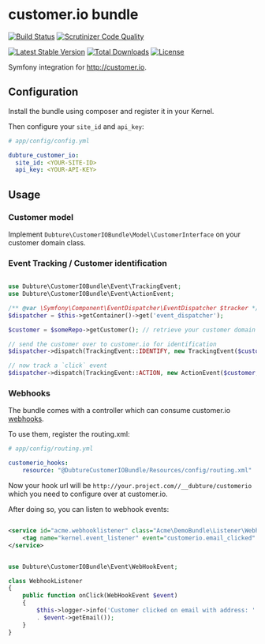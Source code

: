 # customer.io bundle

[![Build Status](https://travis-ci.org/pulse00/customerio-bundle.svg?branch=master)](https://travis-ci.org/pulse00/customerio-bundle)
[![Scrutinizer Code Quality](https://scrutinizer-ci.com/g/pulse00/customerio-bundle/badges/quality-score.png?b=master)](https://scrutinizer-ci.com/g/pulse00/customerio-bundle/?branch=master)

[![Latest Stable Version](https://poser.pugx.org/dubture/customerio-bundle/v/stable.svg)](https://packagist.org/packages/dubture/customerio-bundle) [![Total Downloads](https://poser.pugx.org/dubture/customerio-bundle/downloads.svg)](https://packagist.org/packages/dubture/customerio-bundle) [![License](https://poser.pugx.org/dubture/customerio-bundle/license.svg)](https://packagist.org/packages/dubture/customerio-bundle)



Symfony integration for http://customer.io.


## Configuration

Install the bundle using composer and register it in your Kernel.

Then configure your `site_id`  and `api_key`:


```yml
# app/config/config.yml

dubture_customer_io:
  site_id: <YOUR-SITE-ID>
  api_key: <YOUR-API-KEY>

```

## Usage

### Customer model

Implement `Dubture\CustomerIOBundle\Model\CustomerInterface` on your customer domain class.

### Event Tracking / Customer identification

```php

use Dubture\CustomerIOBundle\Event\TrackingEvent;
use Dubture\CustomerIOBundle\Event\ActionEvent;

/** @var \Symfony\Component\EventDispatcher\EventDispatcher $tracker */
$dispatcher = $this->getContainer()->get('event_dispatcher');

$customer = $someRepo->getCustomer(); // retrieve your customer domain object

// send the customer over to customer.io for identification
$dispatcher->dispatch(TrackingEvent::IDENTIFY, new TrackingEvent($customer));

// now track a `click` event
$dispatcher->dispatch(TrackingEvent::ACTION, new ActionEvent($customer, 'click'));

```


### Webhooks


The bundle comes with a controller which can consume customer.io [webhooks](http://customer.io/docs/webhooks.html).

To use them, register the routing.xml:

```yml
# app/config/routing.yml

customerio_hooks:
    resource: "@DubtureCustomerIOBundle/Resources/config/routing.xml"

```

Now your hook url will be `http://your.project.com//__dubture/customerio` which you
need to configure over at customer.io.

After doing so, you can listen to webhook events:


```xml

<service id="acme.webhooklistener" class="Acme\DemoBundle\Listener\WebhookListener">
    <tag name="kernel.event_listener" event="customerio.email_clicked" method="onClick" />
</service>

```

```php

use Dubture\CustomerIOBundle\Event\WebHookEvent;

class WebhookListener
{
    public function onClick(WebHookEvent $event)
    {
        $this->logger->info('Customer clicked on email with address: '
        . $event->getEmail());
    }
}

```
